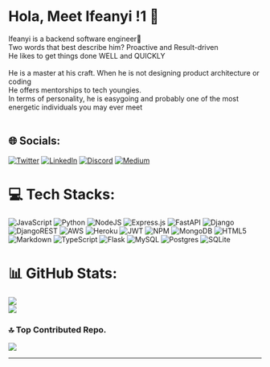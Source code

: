 # Hola, Meet Ifeanyi !1 👋
Ifeanyi is a backend software engineer🙂 <br>Two words that best describe him? Proactive and Result-driven<br>He likes to get things done WELL and QUICKLY<br><br>He is a master at his craft. When he is not designing product architecture or coding<br>He offers mentorships to tech youngies.<br>In terms of personality, he is easygoing and probably one of the most energetic individuals you may ever meet<br><br>

## 🌐 Socials:
[![Twitter](https://img.shields.io/badge/Twitter-%231DA1F2.svg?logo=Twitter&logoColor=white)](https://twitter.com/prog_bio_) [![LinkedIn](https://img.shields.io/badge/LinkedIn-%230077B5.svg?logo=linkedin&logoColor=white)](https://linkedin.com/in/ifeanyi-okafor-bio/) [![Discord](https://img.shields.io/badge/Discord-%237289DA.svg?logo=discord&logoColor=white)](https://discord.gg/tkHGKAXG)  [![Medium](https://img.shields.io/badge/Medium-12100E?logo=medium&logoColor=white)](https://medium.com/@zeusifeanyi058) 

# 💻 Tech Stacks: 
![JavaScript](https://img.shields.io/badge/javascript-%23323330.svg?style=for-the-badge&logo=javascript&logoColor=%23F7DF1E) ![Python](https://img.shields.io/badge/python-3670A0?style=for-the-badge&logo=python&logoColor=ffdd54) ![NodeJS](https://img.shields.io/badge/node.js-6DA55F?style=for-the-badge&logo=node.js&logoColor=white) ![Express.js](https://img.shields.io/badge/express.js-%23404d59.svg?style=for-the-badge&logo=express&logoColor=%2361DAFB) ![FastAPI](https://img.shields.io/badge/FastAPI-005571?style=for-the-badge&logo=fastapi) ![Django](https://img.shields.io/badge/django-%23092E20.svg?style=for-the-badge&logo=django&logoColor=white) ![DjangoREST](https://img.shields.io/badge/DJANGO-REST-ff1709?style=for-the-badge&logo=django&logoColor=white&color=ff1709&labelColor=gray) ![AWS](https://img.shields.io/badge/AWS-%23FF9900.svg?style=for-the-badge&logo=amazon-aws&logoColor=white) ![Heroku](https://img.shields.io/badge/heroku-%23430098.svg?style=for-the-badge&logo=heroku&logoColor=white) ![JWT](https://img.shields.io/badge/JWT-black?style=for-the-badge&logo=JSON%20web%20tokens) ![NPM](https://img.shields.io/badge/NPM-%23000000.svg?style=for-the-badge&logo=npm&logoColor=white) ![MongoDB](https://img.shields.io/badge/MongoDB-%234ea94b.svg?style=for-the-badge&logo=mongodb&logoColor=white) ![HTML5](https://img.shields.io/badge/html5-%23E34F26.svg?style=for-the-badge&logo=html5&logoColor=white)  ![Markdown](https://img.shields.io/badge/markdown-%23000000.svg?style=for-the-badge&logo=markdown&logoColor=white) ![TypeScript](https://img.shields.io/badge/typescript-%23007ACC.svg?style=for-the-badge&logo=typescript&logoColor=white) ![Flask](https://img.shields.io/badge/flask-%23000.svg?style=for-the-badge&logo=flask&logoColor=white) ![MySQL](https://img.shields.io/badge/mysql-%2300f.svg?style=for-the-badge&logo=mysql&logoColor=white) ![Postgres](https://img.shields.io/badge/postgres-%23316192.svg?style=for-the-badge&logo=postgresql&logoColor=white) ![SQLite](https://img.shields.io/badge/sqlite-%2307405e.svg?style=for-the-badge&logo=sqlite&logoColor=white)
# 📊 GitHub Stats:
![](https://github-readme-stats.vercel.app/api?username=Okafor-Ifeanyi&theme=dark&hide_border=false&include_all_commits=false&count_private=false)<br/>
![](https://github-readme-streak-stats.herokuapp.com/?user=Okafor-Ifeanyi&theme=dark&hide_border=false)<br/>
<!--![](https://github-readme-stats.vercel.app/api/top-langs/?username=Okafor-Ifeanyi&theme=dark&hide_border=false&include_all_commits=false&count_private=false&layout=compact)-->

### 🔝 Top Contributed Repo.
![](https://github-contributor-stats.vercel.app/api?username=Okafor-Ifeanyi&limit=5&theme=dark&combine_all_yearly_contributions=true)

---

<!-- Proudly created with GPRM ( https://gprm.itsvg.in ) -->
